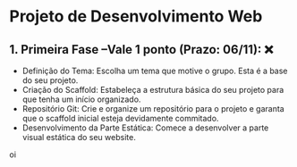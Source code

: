 <h1> Projeto de Desenvolvimento Web</h1>

<h2>1. Primeira Fase –Vale 1 ponto (Prazo: 06/11): ❌</h2>
   <ul>
   <li><storng>Definição do Tema:</storng> Escolha um tema que motive o grupo. Esta é a base do seu projeto.</li>
   <li><storng>Criação do Scaffold:</storng> Estabeleça a estrutura básica do seu projeto para que tenha um início organizado.</li>
   <li><storng>Repositório Git:</storng> Crie e organize um repositório para o projeto e garanta que o scaffold inicial esteja devidamente commitado.</li>
   <li><storng>Desenvolvimento da Parte Estática:</storng> Comece a desenvolver a parte visual estática do seu website.</li>
</ul>
oi
